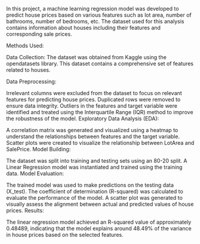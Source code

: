 In this project, a machine learning regression model was developed to predict house prices based on various features such as lot area, number of bathrooms, number of bedrooms, etc. The dataset used for this analysis contains information about houses including their features and corresponding sale prices.

Methods Used:

Data Collection: The dataset was obtained from Kaggle using the opendatasets library. This dataset contains a comprehensive set of features related to houses.

Data Preprocessing:

Irrelevant columns were excluded from the dataset to focus on relevant features for predicting house prices.
Duplicated rows were removed to ensure data integrity.
Outliers in the features and target variable were identified and treated using the Interquartile Range (IQR) method to improve the robustness of the model.
Exploratory Data Analysis (EDA):

A correlation matrix was generated and visualized using a heatmap to understand the relationships between features and the target variable.
Scatter plots were created to visualize the relationship between LotArea and SalePrice.
Model Building:

The dataset was split into training and testing sets using an 80-20 split.
A Linear Regression model was instantiated and trained using the training data.
Model Evaluation:

The trained model was used to make predictions on the testing data (X_test).
The coefficient of determination (R-squared) was calculated to evaluate the performance of the model.
A scatter plot was generated to visually assess the alignment between actual and predicted values of house prices.
Results:

The linear regression model achieved an R-squared value of approximately 0.48489, indicating that the model explains around 48.49% of the variance in house prices based on the selected features.
